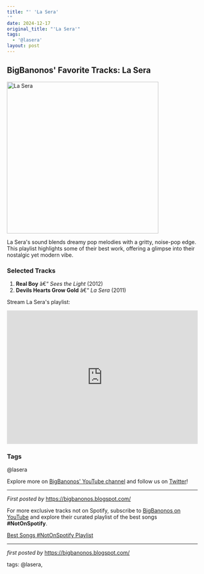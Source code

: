 ```yaml
---
title: "' 'La Sera'
'"
date: 2024-12-17
original_title: "'La Sera'"
tags:
  - '@lasera'
layout: post
---
```

<h2>BigBanonos' Favorite Tracks: La Sera</h2> <div > <a href="https://polyvinyl-public.s3.amazonaws.com/344ef5151be171062f42f03e69663ecf71da5f806ff2cf49c617ef9a2d6a408be37bf334_medium.jpg"> <img src="https://polyvinyl-public.s3.amazonaws.com/344ef5151be171062f42f03e69663ecf71da5f806ff2cf49c617ef9a2d6a408be37bf334_medium.jpg" alt="La Sera" width="400" /> </a>
</div> <p>La Sera's sound blends dreamy pop melodies with a gritty, noise-pop edge. This playlist highlights some of their best work, offering a glimpse into their nostalgic yet modern vibe.</p> <h3>Selected Tracks</h3>
<ol> <li><strong>Real Boy</strong> â€“ <em>Sees the Light</em> (2012)</li> <li><strong>Devils Hearts Grow Gold</strong> â€“ <em>La Sera</em> (2011)</li>
</ol> <p>Stream La Sera's playlist:</p>
<iframe src="https://open.spotify.com/embed/playlist/35g1Eglplc0hKSB4ERhWEb?utm_source=generator" width="100%" height="352" frameBorder="0" allowfullscreen="" allow="autoplay; clipboard-write; encrypted-media; fullscreen; picture-in-picture" loading="lazy"></iframe> <h3>Tags</h3>
<p>@lasera</p> <p>Explore more on <a href="https://www.youtube.com/@BigBanonos" target="_blank">BigBanonos' YouTube channel</a> and follow us on <a href="https://twitter.com/BigBanonos" target="_blank">Twitter</a>!</p> <hr />
<p><em>First posted by</em> <a href="https://bigbanonos.blogspot.com/" rel="noopener" target="_new">https://bigbanonos.blogspot.com/</a></p>


<!--Subscribe and Playlist Links-->
<div>
    <p>For more exclusive tracks not on Spotify, subscribe to <a href="https://www.youtube.com/@BigBanonos" target="_blank">BigBanonos on YouTube</a> and explore their curated playlist of the best songs <strong>#NotOnSpotify</strong>.</p>
    <p><a href="https://www.youtube.com/playlist?list=PLtuNtuTatqI0kFahUCbtbfenC_ET5O_tr" target="_blank">Best Songs #NotOnSpotify Playlist<br /></a></p></div>

<hr />

<p><em>first posted by</em> <a href="https://bigbanonos.blogspot.com/" rel="noopener" target="_new">https://bigbanonos.blogspot.com/</a></p>

<p>tags: @lasera,</p>
